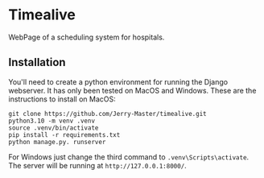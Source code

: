 # Timealive

WebPage of a scheduling system for hospitals.

## Installation

You'll need to create a python environment for running the Django webserver. It has only been tested on MacOS and Windows. These are the instructions to install on MacOS:

```
git clone https://github.com/Jerry-Master/timealive.git
python3.10 -m venv .venv
source .venv/bin/activate
pip install -r requirements.txt
python manage.py. runserver
```

For Windows just change the third command to `.venv\Scripts\activate`. The server will be running at `http://127.0.0.1:8000/`.
